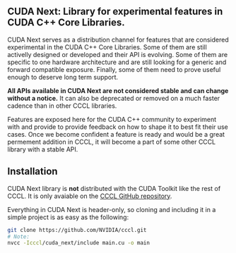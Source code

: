 ## CUDA Next: Library for experimental features in CUDA C++ Core Libraries.
CUDA Next serves as a distribution channel for features that are considered experimental in the CUDA C++ Core Libraries.
Some of them are still activelly designed or developed and their API is evolving.
Some of them are specific to one hardware architecture and are still looking for a generic and forward compatible exposure.
Finally, some of them need to prove useful enough to deserve long term support.

**All APIs available in CUDA Next are not considered stable and can change without a notice.** It can also be deprecated or removed on a much faster cadence than in other CCCL libraries. 

Features are exposed here for the CUDA C++ community to experiment with and provide to provide feedback on how to shape it to best fit their use cases.
Once we become confident a feature is ready and would be a great permement addition in CCCL, it will become a part of some other CCCL library with a stable API.

## Installation
CUDA Next library is **not** distributed with the CUDA Toolkit like the rest of CCCL. It is only avaiable on the [CCCL GitHub repository](https://github.com/NVIDIA/cccl).

Everything in CUDA Next is header-only, so cloning and including it in a simple project is as easy as the following:
```bash
git clone https://github.com/NVIDIA/cccl.git
# Note:
nvcc -Icccl/cuda_next/include main.cu -o main
```